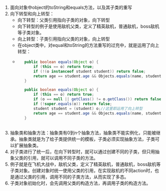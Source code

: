 1. 面向对象中object的toString和equals方法，以及其子类的重写
2. 向下转型和向上转型：
   - 向下转型：父类引用指向子类的对象，向下转型
   - 向下转型的例子是使用敌机父类，定义了精英敌机，普通敌机，boss敌机等子类对象。
   - 向上转型：子类引用指向父类的对象，向上转型
   - 在object类中，对equal和toString的方法重写的过充中，就是运用了向上转型：
   - ```java
        public boolean equals(Object o) {
            if (this == o) return true;
            if (!(o instanceof student student)) return false;
            return age == student.age && Objects.equals(name, student.name);
        }

        public boolean equals(Object o) {
            if (this == o) return true;
            if (o == null || getClass() != o.getClass()) return false;
            if (!super.equals(o)) return false;
            student student = (student) o;//这里即运用了向上转型
            return age == student.age && Objects.equals(name, student.name);
        }
    ```
3. 抽象类和抽象方法：抽象类有0到n个抽象方法，抽象类不能实例化，只能被继承。抽象类就是为了给子类提供统一的模板，子类必须实现抽象方法，子类可以扩展抽象类。
4. 对子类进行了统一后，在向下转型时，就可以通过创建不同的子类，但只用抽象父类的引用，就可以调用不同子类的方法。
5. 例子就是在飞机大战中，敌机父类，定义了精英敌机，普通敌机，boss敌机等子类对象。创建对象时统一使用父类的引用，在实现敌机的不同action时，也是通过父类的引用，调用不同的子类方法，从而实现了多态。
6. 子类对象初始化时，会先调用父类的构造方法，再调用子类的构造方法。